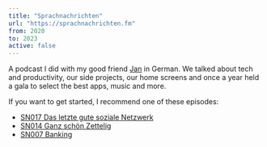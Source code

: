 ```yaml
---
title: "Sprachnachrichten"
url: "https://sprachnachrichten.fm"
from: 2020
to: 2023
active: false
---
```


A podcast I did with my good friend [Jan](https://jan.work) in German.
We talked about tech and productivity, our side projects, our home screens and 
once a year held a gala to select the best apps, music and more.

If you want to get started, I recommend one of these episodes:

* [SN017 Das letzte gute soziale Netzwerk](https://sprachnachrichten.fm/episoden/17)
* [SN014 Ganz schön Zettelig](https://sprachnachrichten.fm/episoden/14)
* [SN007 Banking](https://sprachnachrichten.fm/episoden/7)
